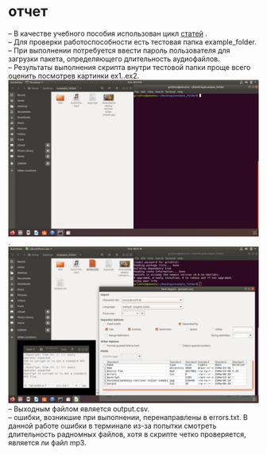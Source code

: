 # отчет
– В качестве учебного пособия использован цикл [статей](https://habr.com/ru/company/ruvds/blog/325522/ ) .  
– Для проверки работоспособности есть тестовая папка example_folder.  
– При выполнении потребуется ввести пароль пользователя для загрузки пакета, определяющего длительность аудиофайлов.  
– Результаты выполнения скрипта внутри тестовой папки проще всего оценить посмотрев картинки ex1..ex2. 
![ex1](ex1.png).
![ex2](ex2.png)
– Выходным файлом является output.csv.  
– ошибки, возникшие при выполнении, перенаправлены в errors.txt. В данной работе ошибки в терминале из-за попытки смотреть длительность радномных файлов, хотя в скрипте четко проверяется, является ли файл mp3.
